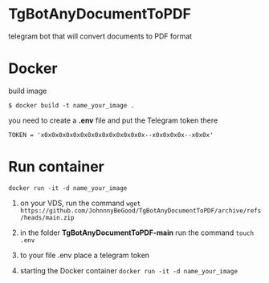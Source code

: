 # TgBotAnyDocumentToPDF
telegram bot that will convert documents to PDF format

# Docker
build image

` $ docker build -t name_your_image . `

you need to create a **.env** file and put the Telegram token there

`TOKEN = 'x0x0x0x0x0x0x0x0x0x0x0x0x0x0x--x0x0x0x0x--x0x0x'`

# Run container
` docker run -it -d name_your_image `

1. on your VDS, run the command
` wget https://github.com/JohnnnyBeGood/TgBotAnyDocumentToPDF/archive/refs/heads/main.zip `

2. in the folder **TgBotAnyDocumentToPDF-main** run the command ` touch .env `
3. to your file .env place a telegram token
4. starting the Docker container
` docker run -it -d name_your_image `